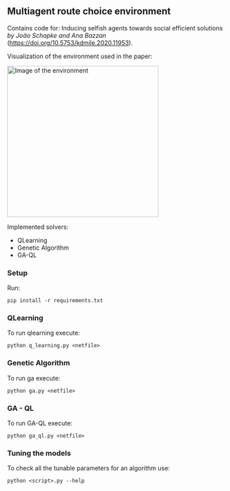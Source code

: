 ## Multiagent route choice environment

Contains code for:
Inducing selfish agents towards social efficient solutions *by João Schapke and Ana Bazzan* (https://doi.org/10.5753/kdmile.2020.11953).

Visualization of the environment used in the paper:

<img src="https://github.com/JSchapke/routing-environment/blob/master/visualization.png" alt="Image of the environment" width="350"/>


Implemented solvers:
- QLearning
- Genetic Algorithm
- GA-QL

### Setup
Run:
```
pip install -r requirements.txt
```

### QLearning
To run qlearning execute:
```
python q_learning.py <netfile> 
```

### Genetic Algorithm
To run ga execute:
```
python ga.py <netfile> 
```

###  GA - QL
To run GA-QL execute:
```
python ga_ql.py <netfile> 
```

### Tuning the models
To check all the tunable parameters for an algorithm use:
```
python <script>.py --help
```
